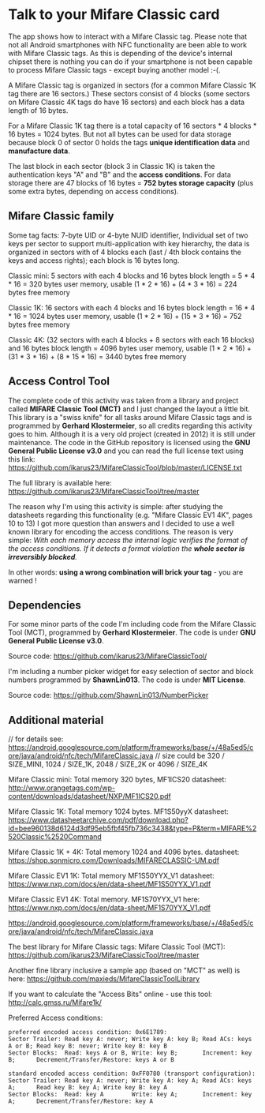 # Talk to your Mifare Classic card

The app shows how to interact with a Mifare Classic tag. Please note that not all Android smartphones with NFC functionality 
are been able to work with Mifare Classic tags. As this is depending of the device's internal chipset there is nothing you can 
do if your smartphone is not been capable to process Mifare Classic tags - except buying another model :-(.

A Mifare Classic tag is organized in sectors (for a common Mifare Classic 1K tag there are 16 sectors.) These sectors consist 
of 4 blocks (some sectors on Mifare Classic 4K tags do have 16 sectors) and each block has a data length of 16 bytes.

For a Mifare Classic 1K tag there is a total capacity of 16 sectors * 4 blocks * 16 bytes = 1024 bytes. But not all bytes can be 
used for data storage because block 0 of sector 0 holds the tags **unique identification data** and **manufacture data**.

The last block in each sector (block 3 in Classic 1K) is taken the authentication keys "A" and "B" and the **access conditions**. 
For data storage there are 47 blocks of 16 bytes = **752 bytes storage capacity** (plus some extra bytes, depending on access conditions).

## Mifare Classic family

Some tag facts: 7-byte UID or 4-byte NUID identifier, Individual set of two keys per sector to support multi-application with key hierarchy,
the data is organized in sectors with of 4 blocks each (last / 4th block contains the keys and access rights); each block is 16 bytes long.

Classic mini: 5 sectors with each 4 blocks and 16 bytes block length = 5 * 4 * 16 = 320 bytes user memory, 
usable (1 * 2 * 16) + (4 * 3 * 16) = 224 bytes free memory

Classic 1K:  16 sectors with each 4 blocks and 16 bytes block length = 16 * 4 * 16 = 1024 bytes user memory, 
usable (1 * 2 * 16) + (15 * 3 * 16) = 752 bytes free memory

Classic 4K:  (32 sectors with each 4 blocks + 8 sectors with each 16 blocks) and 16 bytes block length = 4096 bytes user memory, 
usable (1 * 2 * 16) + (31 * 3 * 16) + (8 * 15 * 16) = 3440 bytes free memory 

## Access Control Tool

The complete code of this activity was taken from a library and project called **MIFARE Classic Tool (MCT)** and I 
just changed the layout a little bit. This library is a "swiss knife" for all tasks around Mifare Classic tags and is 
programmed by **Gerhard Klostermeier**, so all credits regarding this activity goes to him. Although it is a very old 
project (created in 2012) it is still under maintenance. The code in the GitHub repository is licensed using the 
**GNU General Public License v3.0** and you can read the full license text using this link:
https://github.com/ikarus23/MifareClassicTool/blob/master/LICENSE.txt

The full library is available here: https://github.com/ikarus23/MifareClassicTool/tree/master

The reason why I'm using this activity is simple: after studying the datasheets regarding this functionality (e.g. 
"Mifare Classic EV1 4K", pages 10 to 13) I got more question than answers and I decided to use a well known library 
for encoding the access conditions. The reason is very simple: *With each memory access the internal logic verifies 
the format of the access conditions. If it detects a format violation the **whole sector is irreversibly blocked**.*
 
In other words: **using a wrong combination will brick your tag** - you are warned ! 

## Dependencies

For some minor parts of the code I'm including code from the Mifare Classic Tool (MCT), programmed by
**Gerhard Klostermeier**. The code is under **GNU General Public License v3.0**. 

Source code: https://github.com/ikarus23/MifareClassicTool/

I'm including a number picker widget for easy selection of sector and block numbers programmed by **ShawnLin013**. 
The code is under **MIT License**.

Source code: https://github.com/ShawnLin013/NumberPicker


## Additional material

// for details see: https://android.googlesource.com/platform/frameworks/base/+/48a5ed5/core/java/android/nfc/tech/MifareClassic.java
// size could be 320 / SIZE_MINI, 1024 / SIZE_1K, 2048 / SIZE_2K or 4096 / SIZE_4K

Mifare Classic mini: Total memory 320 bytes, MF1ICS20 datasheet: http://www.orangetags.com/wp-content/downloads/datasheet/NXP/MF1ICS20.pdf

Mifare Classic 1K: Total memory 1024 bytes. MF1S50yyX datasheet: https://www.datasheetarchive.com/pdf/download.php?id=bee960138d6124d3df95eb5fbf45fb736c3438&type=P&term=MIFARE%2520Classic%2520Command

Mifare Classic 1K + 4K: Total memory 1024 and 4096 bytes. datasheet: https://shop.sonmicro.com/Downloads/MIFARECLASSIC-UM.pdf

Mifare Classic EV1 1K: Total memory MF1S50YYX_V1 datasheet: https://www.nxp.com/docs/en/data-sheet/MF1S50YYX_V1.pdf

Mifare Classic EV1 4K: Total memory. MF1S70YYX_V1 here: https://www.nxp.com/docs/en/data-sheet/MF1S70YYX_V1.pdf

https://android.googlesource.com/platform/frameworks/base/+/48a5ed5/core/java/android/nfc/tech/MifareClassic.java

The best library for Mifare Classic tags: Mifare Classic Tool (MCT): https://github.com/ikarus23/MifareClassicTool/tree/master

Another fine library inclusive a sample app (based on "MCT" as well) is here: https://github.com/maxieds/MifareClassicToolLibrary

If you want to calculate the "Access Bits" online - use this tool: http://calc.gmss.ru/Mifare1k/

Preferred Access conditions:

```plaintext
preferred encoded access condition: 0x6E1789: 
Sector Trailer: Read key A: never; Write key A: key B; Read ACs: keys A or B; Read key B: never; Write key B: key B 
Sector Blocks:  Read: keys A or B, Write: key B;       Increment: key B;      Decrement/Transfer/Restore: keys A or B

standard encoded access condition: 0xFF0780 (transport configuration): 
Sector Trailer: Read key A: never; Write key A: key A; Read ACs: keys A;      Read key B: key A; Write key B: key A 
Sector Blocks:  Read: key A        Write: key A;       Increment: key A;      Decrement/Transfer/Restore: key A
 ```



